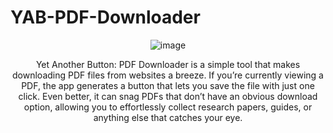 # YAB-PDF-Downloader
<div align="center">
  <img src="https://github.com/user-attachments/assets/4da0f2d1-76ef-4a77-a762-440639b14e89" alt="image">
  <p>Yet Another Button: PDF Downloader is a simple tool that makes downloading PDF files from websites a breeze. If you’re currently viewing a PDF, the app generates a button that lets you save the file with just one click. Even better, it can snag PDFs that don’t have an obvious download option, allowing you to effortlessly collect research papers, guides, or anything else that catches your eye.</p>
</div>

